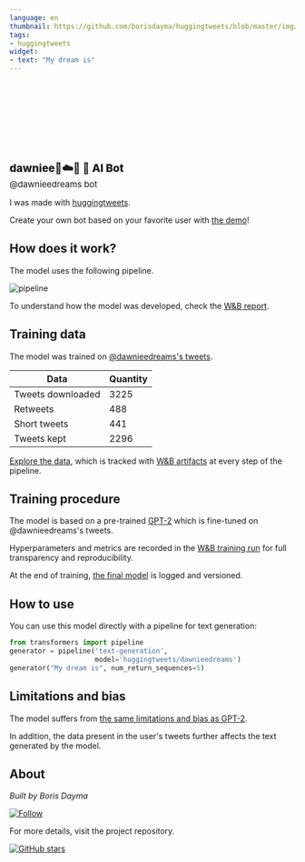 ```yaml
---
language: en
thumbnail: https://github.com/borisdayma/huggingtweets/blob/master/img/logo.png?raw=true
tags:
- huggingtweets
widget:
- text: "My dream is"
---
```


<div>
<div style="width: 132px; height:132px; border-radius: 50%; background-size: cover; background-image: url('https://pbs.twimg.com/profile_images/1347223440328155144/QPmnvgm8_400x400.jpg')">
</div>
<div style="margin-top: 8px; font-size: 19px; font-weight: 800">dawniee🌸☁️🌈 🤖 AI Bot </div>
<div style="font-size: 15px">@dawnieedreams bot</div>
</div>

I was made with [huggingtweets](https://github.com/borisdayma/huggingtweets).

Create your own bot based on your favorite user with [the demo](https://colab.research.google.com/github/borisdayma/huggingtweets/blob/master/huggingtweets-demo.ipynb)!

## How does it work?

The model uses the following pipeline.

![pipeline](https://github.com/borisdayma/huggingtweets/blob/master/img/pipeline.png?raw=true)

To understand how the model was developed, check the [W&B report](https://app.wandb.ai/wandb/huggingtweets/reports/HuggingTweets-Train-a-model-to-generate-tweets--VmlldzoxMTY5MjI).

## Training data

The model was trained on [@dawnieedreams's tweets](https://twitter.com/dawnieedreams).

| Data | Quantity |
| --- | --- |
| Tweets downloaded | 3225 |
| Retweets | 488 |
| Short tweets | 441 |
| Tweets kept | 2296 |

[Explore the data](https://wandb.ai/wandb/huggingtweets/runs/bnevhdny/artifacts), which is tracked with [W&B artifacts](https://docs.wandb.com/artifacts) at every step of the pipeline.

## Training procedure

The model is based on a pre-trained [GPT-2](https://huggingface.co/gpt2) which is fine-tuned on @dawnieedreams's tweets.

Hyperparameters and metrics are recorded in the [W&B training run](https://wandb.ai/wandb/huggingtweets/runs/1vytig6y) for full transparency and reproducibility.

At the end of training, [the final model](https://wandb.ai/wandb/huggingtweets/runs/1vytig6y/artifacts) is logged and versioned.

## How to use

You can use this model directly with a pipeline for text generation:

```python
from transformers import pipeline
generator = pipeline('text-generation',
                     model='huggingtweets/dawnieedreams')
generator("My dream is", num_return_sequences=5)
```

## Limitations and bias

The model suffers from [the same limitations and bias as GPT-2](https://huggingface.co/gpt2#limitations-and-bias).

In addition, the data present in the user's tweets further affects the text generated by the model.

## About

*Built by Boris Dayma*

[![Follow](https://img.shields.io/twitter/follow/borisdayma?style=social)](https://twitter.com/intent/follow?screen_name=borisdayma)

For more details, visit the project repository.

[![GitHub stars](https://img.shields.io/github/stars/borisdayma/huggingtweets?style=social)](https://github.com/borisdayma/huggingtweets)
